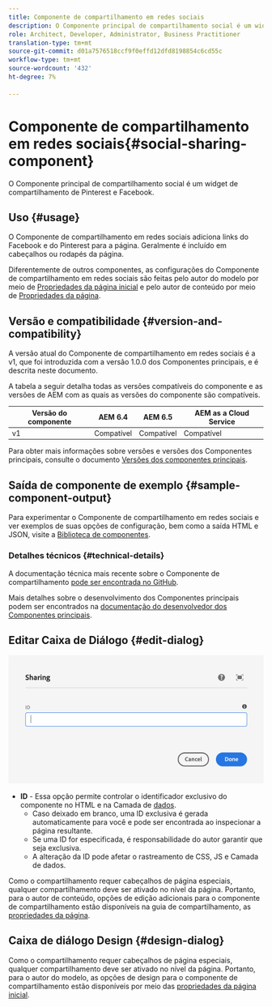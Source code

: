 ```yaml
---
title: Componente de compartilhamento em redes sociais
description: O Componente principal de compartilhamento social é um widget de compartilhamento de Pinterest e Facebook.
role: Architect, Developer, Administrator, Business Practitioner
translation-type: tm+mt
source-git-commit: d01a7576518ccf9f0effd12dfd8198854c6cd55c
workflow-type: tm+mt
source-wordcount: '432'
ht-degree: 7%

---
```



# Componente de compartilhamento em redes sociais{#social-sharing-component}

O Componente principal de compartilhamento social é um widget de compartilhamento de Pinterest e Facebook.

## Uso {#usage}

O Componente de compartilhamento em redes sociais adiciona links do Facebook e do Pinterest para a página. Geralmente é incluído em cabeçalhos ou rodapés da página.

Diferentemente de outros componentes, as configurações do Componente de compartilhamento em redes sociais são feitas pelo autor do modelo por meio de [Propriedades da página inicial](https://docs.adobe.com/content/help/en/experience-manager-cloud-service/sites/authoring/features/templates.html) e pelo autor de conteúdo por meio de [Propriedades da página](https://docs.adobe.com/content/help/pt-BR/experience-manager-cloud-service/sites/authoring/fundamentals/page-properties.html).

## Versão e compatibilidade {#version-and-compatibility}

A versão atual do Componente de compartilhamento em redes sociais é a v1, que foi introduzida com a versão 1.0.0 dos Componentes principais, e é descrita neste documento.

A tabela a seguir detalha todas as versões compatíveis do componente e as versões de AEM com as quais as versões do componente são compatíveis.

| Versão do componente | AEM 6.4 | AEM 6.5 | AEM as a Cloud Service |
|--- |--- |--- |---|
| v1 | Compatível | Compatível | Compatível |

Para obter mais informações sobre versões e versões dos Componentes principais, consulte o documento [Versões dos componentes principais](/help/versions.md).

## Saída de componente de exemplo {#sample-component-output}

Para experimentar o Componente de compartilhamento em redes sociais e ver exemplos de suas opções de configuração, bem como a saída HTML e JSON, visite a [Biblioteca de componentes](https://adobe.com/go/aem_cmp_library_sharing).

### Detalhes técnicos {#technical-details}

A documentação técnica mais recente sobre o Componente de compartilhamento [pode ser encontrada no GitHub](https://adobe.com/go/aem_cmp_tech_sharing_v1).

Mais detalhes sobre o desenvolvimento dos Componentes principais podem ser encontrados na [documentação do desenvolvedor dos Componentes principais](/help/developing/overview.md).

## Editar Caixa de Diálogo {#edit-dialog}

![Caixa de diálogo de edição do Componente de compartilhamento](/help/assets/sharing-edit.png)

* **ID**  - Essa opção permite controlar o identificador exclusivo do componente no HTML e na Camada de  [dados](/help/developing/data-layer/overview.md).
   * Caso deixado em branco, uma ID exclusiva é gerada automaticamente para você e pode ser encontrada ao inspecionar a página resultante.
   * Se uma ID for especificada, é responsabilidade do autor garantir que seja exclusiva.
   * A alteração da ID pode afetar o rastreamento de CSS, JS e Camada de dados.

Como o compartilhamento requer cabeçalhos de página especiais, qualquer compartilhamento deve ser ativado no nível da página. Portanto, para o autor de conteúdo, opções de edição adicionais para o componente de compartilhamento estão disponíveis na guia de compartilhamento, as [propriedades da página](https://docs.adobe.com/content/help/en/experience-manager-cloud-service/sites/authoring/fundamentals/page-properties.html).

## Caixa de diálogo Design {#design-dialog}

Como o compartilhamento requer cabeçalhos de página especiais, qualquer compartilhamento deve ser ativado no nível da página. Portanto, para o autor do modelo, as opções de design para o componente de compartilhamento estão disponíveis por meio das [propriedades da página inicial](https://docs.adobe.com/content/help/en/experience-manager-cloud-service/sites/authoring/features/templates.html).

